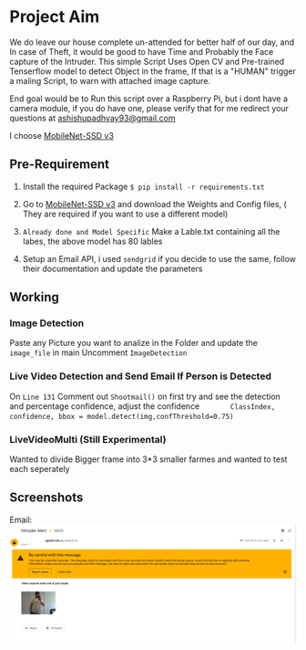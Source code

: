 # Project Aim
We do leave our house complete un-attended for better half of our day, and In case of Theft, it would be good to have Time and Probably the Face capture of the Intruder.
This simple Script Uses Open CV and Pre-trained Tenserflow model to detect Object in the frame, If that is a "HUMAN" trigger a maling Script, to warn with attached image capture.

End goal would be to Run this script over a Raspberry Pi, but i dont have a camera module, if you do have one, please verify that for me
redirect your questions at ashishupadhyay93@gmail.com

I choose [MobileNet-SSD v3](https://github.com/opencv/opencv/wiki/TensorFlow-Object-Detection-API)

## Pre-Requirement
1. Install the required Package
`$ pip install -r requirements.txt`

2. Go to [MobileNet-SSD v3](https://github.com/opencv/opencv/wiki/TensorFlow-Object-Detection-API) and download the Weights and Config files, ( They are required if you want to use a different model)

3. ``Already done and Model Specific`` Make a Lable.txt containing all the labes, the above model has 80 lables

4. Setup an Email API, i used `sendgrid` if you decide to use the same, follow their documentation and update the parameters

## Working

### Image Detection
Paste any Picture you want to analize in the Folder and update the `image_file` in main
Uncomment `ImageDetection`

### Live Video Detection and Send Email If Person is Detected

On `Line 131` Comment out `Shootmail()` on first try and see the detection and percentage confidence, adjust the confidence `        ClassIndex, confidence, bbox = model.detect(img,confThreshold=0.75)
`
### LiveVideoMulti (Still Experimental)

Wanted to divide Bigger frame into 3*3 smaller farmes and wanted to test each seperately

## Screenshots

Email:
![alt text](https://raw.githubusercontent.com/itsashishupadhyay/Intruder-Alert-System/main/img1.png "Email")


